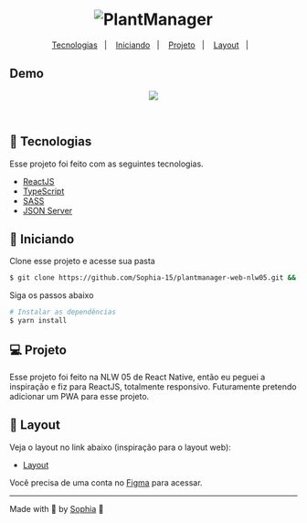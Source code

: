 <h1 align="center">
    <img alt="PlantManager" title="PlantManager" src="https://raw.githubusercontent.com/birobirobiro/nlw-05-plantmanager/5a583f20d0e88fdf4afd88d1cee338e12556ccb4/.github/logo.svg" />
</h1>

<p align="center">
  <a href="#-tecnologias">Tecnologias</a>&nbsp;&nbsp;&nbsp;|&nbsp;&nbsp;&nbsp;
  <a href="#-iniciando">Iniciando</a>&nbsp;&nbsp;&nbsp;|&nbsp;&nbsp;&nbsp;
  <a href="#-projeto">Projeto</a>&nbsp;&nbsp;&nbsp;|&nbsp;&nbsp;&nbsp;
  <a href="#-layout">Layout</a>&nbsp;&nbsp;&nbsp;|&nbsp;&nbsp;&nbsp;
</p>


## Demo

<p  align="center">
  <img src="https://user-images.githubusercontent.com/67246528/137040533-d1400405-8783-4f2e-903d-31ec09c86324.gif"/>
</p>


<br>


## 🧪 Tecnologias

Esse projeto foi feito com as seguintes tecnologias.

- [ReactJS](https://reactjs.org/)
- [TypeScript](https://www.typescriptlang.org/)
- [SASS](https://sass-lang.com/)
- [JSON Server](https://www.npmjs.com/package/json-server)


## 🚀 Iniciando

Clone esse projeto e acesse sua pasta

```bash
$ git clone https://github.com/Sophia-15/plantmanager-web-nlw05.git && cd plantmanager-web-05
```

Siga os passos abaixo
```bash
# Instalar as dependências 
$ yarn install
```

## 💻 Projeto

Esse projeto foi feito na NLW 05 de React Native, então eu peguei a inspiração e fiz para ReactJS, totalmente responsivo. Futuramente pretendo adicionar um PWA para esse projeto. 


## 🔖 Layout

Veja o layout no link abaixo (inspiração para o layout web):

- [Layout](https://www.figma.com/file/IhQRtrOZdu3TrvkPYREzOy/PlantManager) 

Você precisa de uma conta no [Figma](http://figma.com/) para acessar.

---

Made with 💜 by [Sophia](https://www.github.com/sophia-15) 👋
